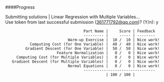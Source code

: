####Progress



Submitting solutions | Linear Regression with Multiple Variables...  
Use token from last successful submission (361771792@qq.com)? (Y/n): y
 
	                                   Part Name |     Score | Feedback
	                                   --------- |     ----- | --------
	                            Warm-up Exercise |  10 /  10 | Nice work!
	           Computing Cost (for One Variable) |  40 /  40 | Nice work!
	         Gradient Descent (for One Variable) |  50 /  50 | Nice work!
	                       Feature Normalization |   0 /   0 | Nice work!
	     Computing Cost (for Multiple Variables) |   0 /   0 | Nice work!
	   Gradient Descent (for Multiple Variables) |   0 /   0 | Nice work!
	                            Normal Equations |   0 /   0 | Nice work!
	                                   --------------------------------
	                                             | 100 / 100 | 